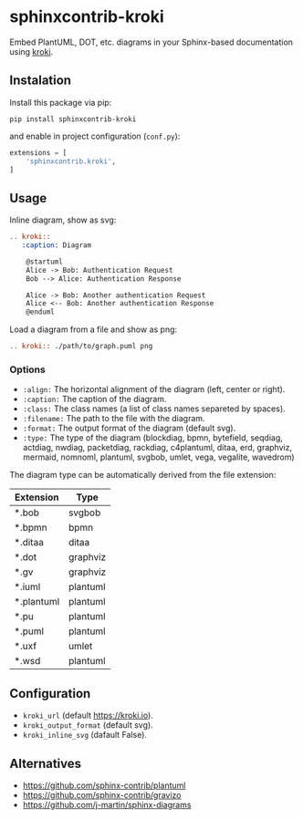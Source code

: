 sphinxcontrib-kroki
===================

Embed PlantUML, DOT, etc. diagrams in your Sphinx-based documentation using
[kroki](https://kroki.io/).

Instalation
-----------

Install this package via pip:

```shell script
pip install sphinxcontrib-kroki
```

and enable in project configuration (`conf.py`):

```python
extensions = [
    'sphinxcontrib.kroki',
]
```

Usage
-----

Inline diagram, show as svg:

```rest
.. kroki::
   :caption: Diagram

    @startuml
    Alice -> Bob: Authentication Request
    Bob --> Alice: Authentication Response

    Alice -> Bob: Another authentication Request
    Alice <-- Bob: Another authentication Response
    @enduml
```

Load a diagram from a file and show as png:

```rest
.. kroki:: ./path/to/graph.puml png
```

### Options

- `:align:` The horizontal alignment of the diagram (left, center or right).
- `:caption:` The caption of the diagram.
- `:class:` The class names (a list of class names separeted by spaces).
- `:filename:` The path to the file with the diagram.
- `:format:` The output format of the diagram (default svg).
- `:type:` The type of the diagram (blockdiag, bpmn, bytefield, seqdiag,
  actdiag, nwdiag, packetdiag, rackdiag, c4plantuml, ditaa, erd, graphviz, mermaid,
  nomnoml, plantuml, svgbob, umlet, vega, vegalite, wavedrom)

The diagram type can be automatically derived from the file extension:

Extension  | Type
---------- | ----
*.bob      | svgbob
*.bpmn     | bpmn
*.ditaa    | ditaa
*.dot      | graphviz
*.gv       | graphviz
*.iuml     | plantuml
*.plantuml | plantuml
*.pu       | plantuml
*.puml     | plantuml
*.uxf      | umlet
*.wsd      | plantuml

Configuration
-------------

- `kroki_url` (default https://kroki.io).
- `kroki_output_format` (default svg).
- `kroki_inline_svg` (dafault False).

Alternatives
------------

- https://github.com/sphinx-contrib/plantuml
- https://github.com/sphinx-contrib/gravizo
- https://github.com/j-martin/sphinx-diagrams
